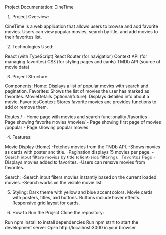Project Documentation: CineTime

1. Project Overview:

CineTime is a web application that allows users to browse and add favorite movies. Users can view popular movies, search by title, and add movies to their favorites list.

2. Technologies Used:

React (with TypeScript)
React Router (for navigation)
Context API (for managing favorites)
CSS (for styling pages and cards)
TMDb API (source of movie data)

3. Project Structure:

Components:
Home: Displays a list of popular movies with search and pagination.
Favorites: Shows the list of movies the user has marked as favorites.
MovieDetails (optional/future): Displays detailed info about a movie.
FavoritesContext: Stores favorite movies and provides functions to add or remove them.

Routes
/ - Home page with movies and search functionality
/favorites - Page showing favorite movies
/movies/ - Page showing first page of movies
/popular - Page showing popular movies

4. Features:

Movie Display (Home)
-Fetches movies from the TMDb API.
-Shows movies as cards with poster and title.
-Pagination displays 15 movies per page.
-Search input filters movies by title (client-side filtering).
-Favorites Page
-Displays movies added to favorites.
-Users can remove movies from favorites.

Search:
-Search input filters movies instantly based on the current loaded movies.
-Search works on the visible movie list.

5. Styling:
   Dark theme with yellow and blue accent colors.
   Movie cards with posters, titles, and buttons.
   Buttons include hover effects.
   Responsive grid layout for cards.

6. How to Run the Project
   Clone the repository:

Run npm install to install dependencies
Run npm start to start the development server
Open http://localhost:3000 in your browser

